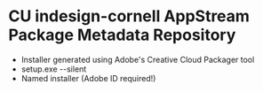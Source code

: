 # CU indesign-cornell AppStream Package Metadata Repository

- Installer generated using Adobe's Creative Cloud Packager tool
- setup.exe --silent
- Named installer (Adobe ID required!)
